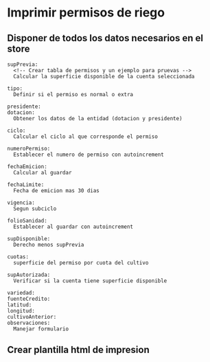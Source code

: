 # Imprimir permisos de riego

## Disponer de todos los datos necesarios en el store

    supPrevia:
      <!-- Crear tabla de permisos y un ejemplo para pruevas -->
      Calcular la superficie disponible de la cuenta seleccionada

    tipo:
      Definir si el permiso es normal o extra

    presidente:
    dotacion:
      Obtener los datos de la entidad (dotacion y presidente)

    ciclo:
      Calcular el ciclo al que corresponde el permiso

    numeroPermiso:
      Establecer el numero de permiso con autoincrement

    fechaEmicion:
      Calcular al guardar

    fechaLimite:
      Fecha de emicion mas 30 dias

    vigencia:
      Segun subciclo

    folioSanidad:
      Establecer al guardar con autoincrement

    supDisponible:
      Derecho menos supPrevia

    cuotas:
      superficie del permiso por cuota del cultivo

    supAutorizada:
      Verificar si la cuenta tiene superficie disponible

    variedad:
    fuenteCredito:
    latitud:
    longitud:
    cultivoAnterior:
    observaciones:
      Manejar formulario

## Crear plantilla html de impresion
